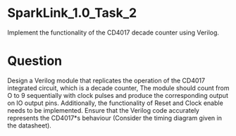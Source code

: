 # SparkLink_1.0_Task_2
Implement the functionality of the CD4017 decade counter using Verilog.

# Question
Design a Verilog module that replicates the operation of the CD4017 integrated circuit, which is a decade counter, The module should count from O to 9 sequentially with clock pulses and produce the corresponding output on IO output pins. Additionally, the functionality of Reset and Clock enable needs to be implemented. Ensure that the Verilog code accurately represents the CD4017*s behaviour (Consider the timing diagram given in the datasheet).


